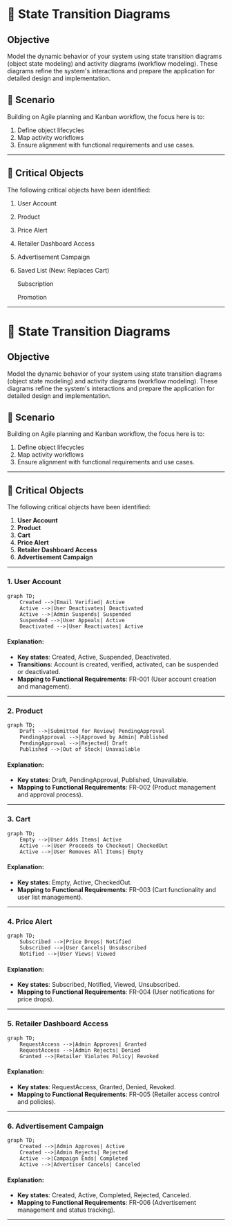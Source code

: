 # 📌 State Transition Diagrams

## Objective

Model the dynamic behavior of your system using state transition diagrams (object state
modeling) and activity diagrams (workflow modeling). These diagrams refine the system's interactions and prepare the application for detailed design and implementation.

## 🎯 Scenario
Building on Agile planning and Kanban workflow, the focus here is to:
1. Define object lifecycles 
2. Map activity workflows
3. Ensure alignment with functional requirements and use cases.

---

## 🔑 Critical Objects
The following critical objects have been identified:

1. User Account
2. Product
3. Price Alert
4. Retailer Dashboard Access
5. Advertisement Campaign
6. Saved List (New: Replaces Cart)

    Subscription

    Promotion

---
# 📌 State Transition Diagrams

## Objective
Model the dynamic behavior of your system using state transition diagrams (object state modeling) and activity diagrams (workflow modeling). These diagrams refine the system's interactions and prepare the application for detailed design and implementation.

## 🎯 Scenario
Building on Agile planning and Kanban workflow, the focus here is to:
1. Define object lifecycles
2. Map activity workflows
3. Ensure alignment with functional requirements and use cases.

---

## 🔑 Critical Objects
The following critical objects have been identified:
1. **User Account**
2. **Product**
3. **Cart**
4. **Price Alert**
5. **Retailer Dashboard Access**
6. **Advertisement Campaign**

---

### 1. **User Account**
```mermaid
graph TD;
    Created -->|Email Verified| Active
    Active -->|User Deactivates| Deactivated
    Active -->|Admin Suspends| Suspended
    Suspended -->|User Appeals| Active
    Deactivated -->|User Reactivates| Active
```
#### Explanation:
- **Key states**: Created, Active, Suspended, Deactivated.
- **Transitions**: Account is created, verified, activated, can be suspended or deactivated.
- **Mapping to Functional Requirements**: FR-001 (User account creation and management).

---

### 2. **Product**
```mermaid
graph TD;
    Draft -->|Submitted for Review| PendingApproval
    PendingApproval -->|Approved by Admin| Published
    PendingApproval -->|Rejected| Draft
    Published -->|Out of Stock| Unavailable
```
#### Explanation:
- **Key states**: Draft, PendingApproval, Published, Unavailable.
- **Mapping to Functional Requirements**: FR-002 (Product management and approval process).

---

### 3. **Cart**
```mermaid
graph TD;
    Empty -->|User Adds Items| Active
    Active -->|User Proceeds to Checkout| CheckedOut
    Active -->|User Removes All Items| Empty
```
#### Explanation:
- **Key states**: Empty, Active, CheckedOut.
- **Mapping to Functional Requirements**: FR-003 (Cart functionality and user list management).

---

### 4. **Price Alert**
```mermaid
graph TD;
    Subscribed -->|Price Drops| Notified
    Subscribed -->|User Cancels| Unsubscribed
    Notified -->|User Views| Viewed
```
#### Explanation:
- **Key states**: Subscribed, Notified, Viewed, Unsubscribed.
- **Mapping to Functional Requirements**: FR-004 (User notifications for price drops).

---

### 5. **Retailer Dashboard Access**
```mermaid
graph TD;
    RequestAccess -->|Admin Approves| Granted
    RequestAccess -->|Admin Rejects| Denied
    Granted -->|Retailer Violates Policy| Revoked
```
#### Explanation:
- **Key states**: RequestAccess, Granted, Denied, Revoked.
- **Mapping to Functional Requirements**: FR-005 (Retailer access control and policies).

---

### 6. **Advertisement Campaign**
```mermaid
graph TD;
    Created -->|Admin Approves| Active
    Created -->|Admin Rejects| Rejected
    Active -->|Campaign Ends| Completed
    Active -->|Advertiser Cancels| Canceled
```
#### Explanation:
- **Key states**: Created, Active, Completed, Rejected, Canceled.
- **Mapping to Functional Requirements**: FR-006 (Advertisement management and status tracking).

---
